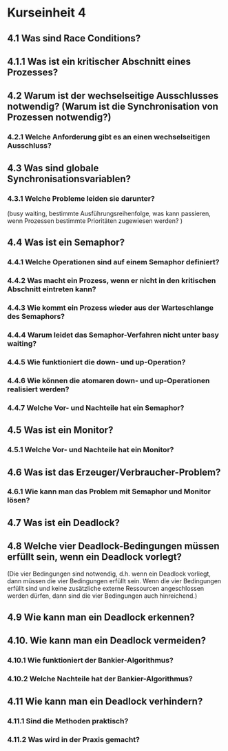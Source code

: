 # Kurseinheit 4

## 4.1 Was sind Race Conditions? 

## 4.1.1 Was ist ein kritischer Abschnitt eines Prozesses? 

## 4.2 Warum ist der wechselseitige Ausschlusses notwendig? (Warum ist die Synchronisation von Prozessen notwendig?)

### 4.2.1 Welche Anforderung gibt es an einen wechselseitigen Ausschluss?

## 4.3 Was sind globale Synchronisationsvariablen? 

### 4.3.1 Welche Probleme leiden sie darunter? 
(busy waiting, bestimmte Ausführungsreihenfolge, was kann passieren, wenn Prozessen bestimmte Prioritäten zugewiesen werden? )

## 4.4 Was ist ein Semaphor?

### 4.4.1 Welche Operationen sind auf einem Semaphor definiert?

### 4.4.2 Was macht ein Prozess, wenn er nicht in den kritischen Abschnitt eintreten kann?

### 4.4.3 Wie kommt ein Prozess wieder aus der Warteschlange des Semaphors?

### 4.4.4 Warum leidet das Semaphor-Verfahren nicht unter basy waiting?

### 4.4.5 Wie funktioniert die down- und up-Operation?

### 4.4.6 Wie können die atomaren down- und up-Operationen realisiert werden?

### 4.4.7 Welche Vor- und Nachteile hat ein Semaphor? 

## 4.5 Was ist ein Monitor?

### 4.5.1 Welche Vor- und Nachteile hat ein Monitor?

## 4.6 Was ist das Erzeuger/Verbraucher-Problem?

### 4.6.1 Wie kann man das Problem mit Semaphor und Monitor lösen?

## 4.7 Was ist ein Deadlock?

## 4.8 Welche vier Deadlock-Bedingungen müssen erfüllt sein, wenn ein Deadlock vorlegt? 
(Die vier Bedingungen sind notwendig, d.h. wenn ein Deadlock vorliegt,
dann müssen die vier Bedingungen erfüllt sein.
Wenn die vier Bedingungen erfüllt sind und keine zusätzliche externe Ressourcen angeschlossen werden dürfen, dann sind die vier Bedingungen auch hinreichend.)

## 4.9 Wie kann man ein Deadlock erkennen?

## 4.10. Wie kann man ein Deadlock vermeiden? 

### 4.10.1 Wie funktioniert der Bankier-Algorithmus? 

### 4.10.2 Welche Nachteile hat der Bankier-Algorithmus?

## 4.11 Wie kann man ein Deadlock verhindern? 

### 4.11.1 Sind die Methoden praktisch?

### 4.11.2 Was wird in der Praxis gemacht?
